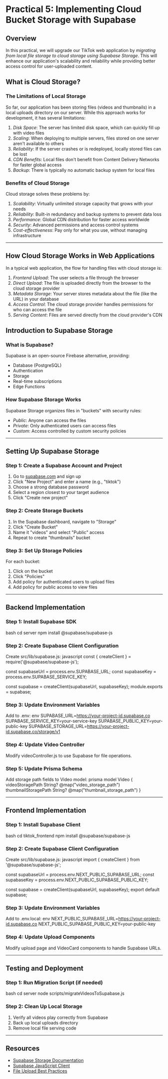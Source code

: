 # Practical 5: Implementing Cloud Bucket Storage with Supabase

## Overview
In this practical, we will upgrade our TikTok web application by *migrating from local file storage to cloud storage using Supabase Storage*. This will enhance our application's scalability and reliability while providing better access control for user-uploaded content.

## What is Cloud Storage?

### The Limitations of Local Storage
So far, our application has been storing files (videos and thumbnails) in a local uploads directory on our server. While this approach works for development, it has several limitations:

1. *Disk Space*: The server has limited disk space, which can quickly fill up with video files  
2. *Scaling*: When deploying to multiple servers, files stored on one server aren't available to others  
3. *Reliability*: If the server crashes or is redeployed, locally stored files can be lost  
4. *CDN Benefits*: Local files don't benefit from Content Delivery Networks for faster global access  
5. *Backup*: There is typically no automatic backup system for local files  

### Benefits of Cloud Storage
Cloud storage solves these problems by:

1. *Scalability*: Virtually unlimited storage capacity that grows with your needs  
2. *Reliability*: Built-in redundancy and backup systems to prevent data loss  
3. *Performance*: Global CDN distribution for faster access worldwide  
4. *Security*: Advanced permissions and access control systems  
5. *Cost-effectiveness*: Pay only for what you use, without managing infrastructure

---

## How Cloud Storage Works in Web Applications
In a typical web application, the flow for handling files with cloud storage is:

1. *Frontend Upload*: The user selects a file through the browser  
2. *Direct Upload*: The file is uploaded directly from the browser to the cloud storage provider  
3. *Metadata Storage*: Your server stores metadata about the file (like the URL) in your database  
4. *Access Control*: The cloud storage provider handles permissions for who can access the file  
5. *Serving Content*: Files are served directly from the cloud provider's CDN  

## Introduction to Supabase Storage

### What is Supabase?
Supabase is an open-source Firebase alternative, providing:

- Database (PostgreSQL)
- Authentication
- Storage
- Real-time subscriptions
- Edge Functions

### How Supabase Storage Works
Supabase Storage organizes files in "buckets" with security rules:

- *Public*: Anyone can access the files  
- *Private*: Only authenticated users can access files  
- *Custom*: Access controlled by custom security policies  

---

## Setting Up Supabase Storage

### Step 1: Create a Supabase Account and Project
1. Go to [supabase.com](https://supabase.com) and sign up  
2. Click "New Project" and enter a name (e.g., "tiktok")  
3. Choose a strong database password  
4. Select a region closest to your target audience  
5. Click "Create new project"  

### Step 2: Create Storage Buckets
1. In the Supabase dashboard, navigate to "Storage"  
2. Click "Create Bucket"  
3. Name it "videos" and select "Public" access  
4. Repeat to create "thumbnails" bucket  

### Step 3: Set Up Storage Policies
For each bucket:

1. Click on the bucket  
2. Click "Policies"  
3. Add policy for authenticated users to upload files  
4. Add policy for public access to view files  

---

## Backend Implementation

### Step 1: Install Supabase SDK
bash
cd server
npm install @supabase/supabase-js


### Step 2: Create Supabase Client Configuration
Create src/lib/supabase.js:
javascript
const { createClient } = require('@supabase/supabase-js');

const supabaseUrl = process.env.SUPABASE_URL;
const supabaseKey = process.env.SUPABASE_SERVICE_KEY;

const supabase = createClient(supabaseUrl, supabaseKey);
module.exports = supabase;


### Step 3: Update Environment Variables
Add to .env:
env
SUPABASE_URL=https://your-project-id.supabase.co
SUPABASE_SERVICE_KEY=your-service-key
SUPABASE_PUBLIC_KEY=your-public-key
SUPABASE_STORAGE_URL=https://your-project-id.supabase.co/storage/v1


### Step 4: Update Video Controller
Modify videoController.js to use Supabase for file operations.

### Step 5: Update Prisma Schema
Add storage path fields to Video model:
prisma
model Video {
  videoStoragePath String? @map("video_storage_path")
  thumbnailStoragePath String? @map("thumbnail_storage_path")
}


---

## Frontend Implementation

### Step 1: Install Supabase Client
bash
cd tiktok_frontend
npm install @supabase/supabase-js


### Step 2: Create Supabase Client Configuration
Create src/lib/supabase.js:
javascript
import { createClient } from '@supabase/supabase-js';

const supabaseUrl = process.env.NEXT_PUBLIC_SUPABASE_URL;
const supabaseKey = process.env.NEXT_PUBLIC_SUPABASE_PUBLIC_KEY;

const supabase = createClient(supabaseUrl, supabaseKey);
export default supabase;


### Step 3: Update Environment Variables
Add to .env.local:
env
NEXT_PUBLIC_SUPABASE_URL=https://your-project-id.supabase.co
NEXT_PUBLIC_SUPABASE_PUBLIC_KEY=your-public-key


### Step 4: Update Upload Components
Modify upload page and VideoCard components to handle Supabase URLs.

---

## Testing and Deployment

### Step 1: Run Migration Script (if needed)
bash
cd server
node scripts/migrateVideosToSupabase.js


### Step 2: Clean Up Local Storage
1. Verify all videos play correctly from Supabase  
2. Back up local uploads directory  
3. Remove local file serving code  

---

## Resources
- [Supabase Storage Documentation](https://supabase.com/docs/guides/storage)
- [Supabase JavaScript Client](https://supabase.com/docs/reference/javascript)
- [File Upload Best Practices](https://developer.mozilla.org/en-US/docs/Web/API/File/Using_files_from_web_applications)